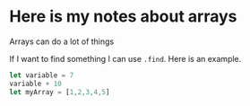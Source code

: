 # Here is my notes about arrays

Arrays can do a lot of things

If I want to find something I can use `.find`. Here is an example.

```javascript
let variable = 7
variable + 10
let myArray = [1,2,3,4,5]
```